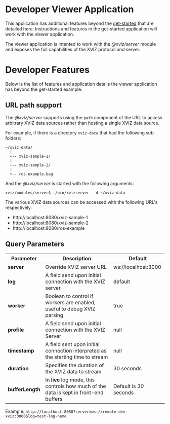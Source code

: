 # Developer Viewer Application

This application has additional features beyond the
[get-started](https://github.com/uber/streetscape.gl/tree/master/docs/get-started/starter-kit.md)
that are detailed here. Instructions and features in the get-started application will work with the
viewer application.

The viewer application is intented to work with the _@xviz/server_ module and exposes the full
capabilities of the XVIZ protocol and server.

# Developer Features

Below is the list of features and application details the viewer application has beyond the
get-started example.

## URL path support

The _@xviz/server_ supports using the `path` component of the URL to access arbitrary XVIZ data
sources rather than hosting a single XVIZ data source.

For example, if there is a directory `xviz-data` that had the following sub-folders:

```
~/xviz-data/
  |
  +-- xviz-sample-1/
  |
  +-- xviz-sample-2/
  |
  +-- ros-example.bag
```

And the _@xviz/server_ is started with the following arguments:

```
xviz/modules/server$ ./bin/xvizserver --d ~/xviz-data
```

The various XVIZ data sources can be accessed with the following URL's respectively.

 - http://localhost:8080/xviz-sample-1
 - http://localhost:8080/xviz-sample-2
 - http://localhost:8080/ros-example

## Query Parameters

| Parameter        | Description                                                                           | Default                 |
| ---------------- | ------------------------------------------------------------------------------------- | ----------------------- |
| **server**       | Override XVIZ server URL                                                              | ws://localhost:3000     |
| **log**          | A field send upon initial connection with the XVIZ server                             | default                 |
| **worker**       | Boolean to control if workers are enabled, useful to debug XVIZ parsing               | true                    |
| **profile**      | A field send upon initial connection with the XVIZ Server                             | null                    |
| **timestamp**    | A field sent upon initial connection interpreted as the starting time to stream       | null                    |
| **duration**     | Specifies the duration of the XVIZ data to stream                                     | 30 seconds              |
| **bufferLength** | In **live** log mode, this controls how much of the data is kept in front-end buffers | Default is _30_ seconds |

Example: `http://localhost:8080?server=ws://remote-dev-xviz:3000&log=test-log-name`
